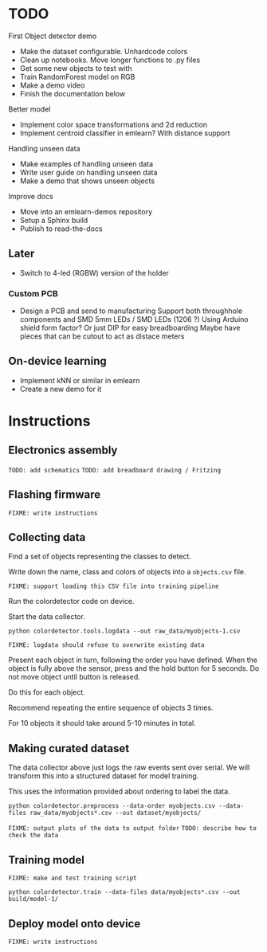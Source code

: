 
# TODO

First Object detector demo

- Make the dataset configurable. Unhardcode colors
- Clean up notebooks. Move longer functions to .py files
- Get some new objects to test with
- Train RandomForest model on RGB
- Make a demo video
- Finish the documentation below

Better model

- Implement color space transformations and 2d reduction
- Implement centroid classifier in emlearn? With distance support

Handling unseen data

- Make examples of handling unseen data
- Write user guide on handling unseen data 
- Make a demo that shows unseen objects

Improve docs

- Move into an emlearn-demos repository
- Setup a Sphinx build
- Publish to read-the-docs

## Later

- Switch to 4-led (RGBW) version of the holder

### Custom PCB
- Design a PCB and send to manufacturing
Support both throughhole components and SMD
5mm LEDs / SMD LEDs (1206 ?)
Using Arduino shield form factor? Or just DIP for easy breadboarding
Maybe have pieces that can be cutout to act as distace meters

## On-device learning

- Implement kNN or similar in emlearn
- Create a new demo for it

# Instructions
 
## Electronics assembly

`TODO: add schematics`
`TODO: add breadboard drawing / Fritzing`

## Flashing firmware

`FIXME: write instructions`

## Collecting data

Find a set of objects representing the classes to detect.

Write down the name, class and colors of objects into a `objects.csv` file.

`FIXME: support loading this CSV file into training pipeline`

Run the colordetector code on device.

Start the data collector.

```
python colordetector.tools.logdata --out raw_data/myobjects-1.csv
```

`FIXME: logdata should refuse to overwrite existing data`

Present each object in turn, following the order you have defined.
When the object is fully above the sensor, press and the hold button for 5 seconds.
Do not move object until button is released.

Do this for each object.

Recommend repeating the entire sequence of objects 3 times.

For 10 objects it should take around 5-10 minutes in total.

## Making curated dataset

The data collector above just logs the raw events sent over serial.
We will transform this into a structured dataset for model training.

This uses the information provided about ordering to label the data.

```
python colordetector.preprocess --data-order myobjects.csv --data-files raw_data/myobjects*.csv --out dataset/myobjects/
```

`FIXME: output plots of the data to output folder`
`TODO: describe how to check the data`

## Training model

`FIXME: make and test training script`

```
python colordetector.train --data-files data/myobjects*.csv --out build/model-1/ 
```

## Deploy model onto device

`FIXME: write instructions`



